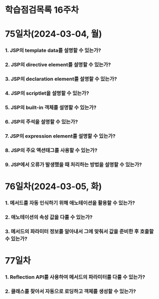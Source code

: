 # 학습점검목록 16주차

# 75일차(2024-03-04, 월)
### 1. JSP의 template data를 설명할 수 있는가?

### 2. JSP의 directive element를 설명할 수 있는가?

### 3. JSP의 declaration element를 설명할 수 있는가?

### 4. JSP의 scriptlet을 설명할 수 있는가?

### 5. JSP의 built-in 객체를 설명할 수 있는가?

### 6. JSP의 주석을 설명할 수 있는가?

### 7. JSP의 expression element를 설명할 수 있는가?

### 8. JSP의 주요 액션태그를 사용할 수 있는가?

### 9. JSP에서 오류가 발생했을 때 처리하는 방법을 설명할 수 있는가?


# 76일차(2024-03-05, 화)
### 1. 메서드를 자동 인식하기 위해 애노테이션을 활용할 수 있는가?

### 2. 애노테이션의 속성 값을 다룰 수 있는가?

### 3. 메서드의 파라미터 정보를 알아내서 그에 맞춰서 값을 준비한 후 호출할 수 있는가?


# 77일차 
### 1. Reflection API를 사용하여 메서드의 파라미터를 다룰 수 있는가?

### 2. 클래스를 찾아서 자동으로 로딩하고 객체를 생성할 수 있는가?

